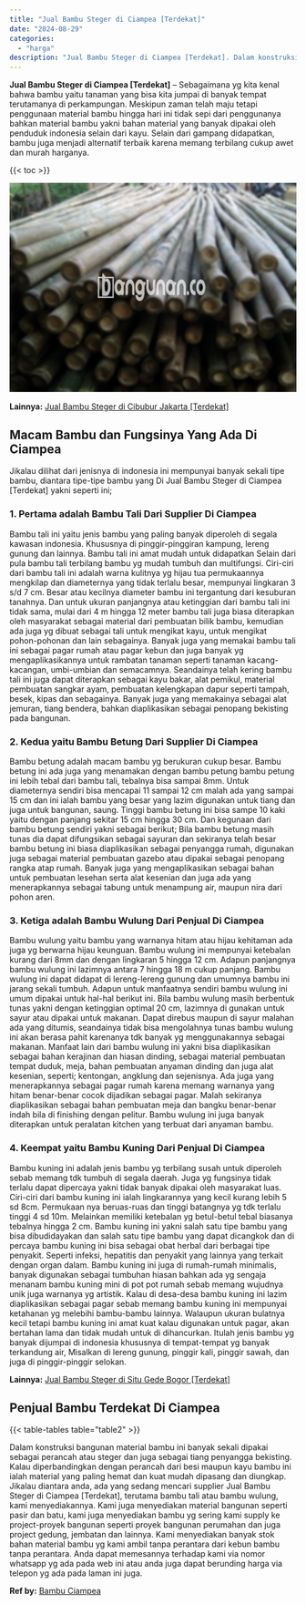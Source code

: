 ```yaml
---
title: "Jual Bambu Steger di Ciampea [Terdekat]"
date: "2024-08-29"
categories: 
  - "harga"
description: "Jual Bambu Steger di Ciampea [Terdekat]. Dalam konstruksi bangunan material bambu ini banyak sekali dipakai sebagai perancah atau steger dan juga sebagai tia..."
---
```


**Jual Bambu Steger di Ciampea \[Terdekat\]** – Sebagaimana yg kita kenal bahwa bambu yaitu tanaman yang bisa kita jumpai di banyak tempat terutamanya di perkampungan. Meskipun zaman telah maju tetapi penggunaan material bambu hingga hari ini tidak sepi dari penggunanya bahkan material bambu yakni bahan material yang banyak dipakai oleh penduduk indonesia selain dari kayu. Selain dari gampang didapatkan, bambu juga menjadi alternatif terbaik karena memang terbilang cukup awet dan murah harganya.

{{< toc >}}

![Jual Bambu Steger di Ciampea [Terdekat]](/images/jual-bambu-tali-34.png)

**Lainnya:** [Jual Bambu Steger di Cibubur Jakarta \[Terdekat\]](https://bambu.bangunan.co/jual-bambu-steger-di-cibubur-jakarta-terdekat/)

## Macam Bambu dan Fungsinya Yang Ada Di Ciampea

Jikalau dilihat dari jenisnya di indonesia ini mempunyai banyak sekali tipe bambu, diantara tipe-tipe bambu yang Di Jual Bambu Steger di Ciampea \[Terdekat\] yakni seperti ini;

### 1\. Pertama adalah Bambu Tali Dari Supplier Di Ciampea

Bambu tali ini yaitu jenis bambu yang paling banyak diperoleh di segala kawasan indonesia. Khususnya di pinggir-pinggiran kampung, lereng gunung dan lainnya. Bambu tali ini amat mudah untuk didapatkan Selain dari pula bambu tali terbilang bambu yg mudah tumbuh dan multifungsi. Ciri-ciri dari bambu tali ini adalah warna kulitnya yg hijau tua permukaannya mengkilap dan diameternya yang tidak terlalu besar, mempunyai lingkaran 3 s/d 7 cm. Besar atau kecilnya diameter bambu ini tergantung dari kesuburan tanahnya. Dan untuk ukuran panjangnya atau ketinggian dari bambu tali ini tidak sama, mulai dari 4 m hingga 12 meter bambu tali juga biasa diterapkan oleh masyarakat sebagai material dari pembuatan bilik bambu, kemudian ada juga yg dibuat sebagai tali untuk mengikat kayu, untuk mengikat pohon-pohonan dan lain sebagainya. Banyak juga yang memakai bambu tali ini sebagai pagar rumah atau pagar kebun dan juga banyak yg mengaplikasikannya untuk rambatan tanaman seperti tanaman kacang-kacangan, umbi-umbian dan semacamnya. Seandainya telah kering bambu tali ini juga dapat diterapkan sebagai kayu bakar, alat pemikul, material pembuatan sangkar ayam, pembuatan kelengkapan dapur seperti tampah, besek, kipas dan sebagainya. Banyak juga yang memakainya sebagai alat jemuran, tiang bendera, bahkan diaplikasikan sebagai penopang bekisting pada bangunan.

### 2\. Kedua yaitu Bambu Betung Dari Supplier Di Ciampea

Bambu betung adalah macam bambu yg berukuran cukup besar. Bambu betung ini ada juga yang menamakan dengan bambu petung bambu petung ini lebih tebal dari bambu tali, tebalnya bisa sampai 8mm. Untuk diameternya sendiri bisa mencapai 11 sampai 12 cm malah ada yang sampai 15 cm dan ini ialah bambu yang besar yang lazim digunakan untuk tiang dan juga untuk bangunan, saung. Tinggi bambu betung ini bisa sampe 10 kaki yaitu dengan panjang sekitar 15 cm hingga 30 cm. Dan kegunaan dari bambu betung sendiri yakni sebagai berikut; Bila bambu betung masih tunas dia dapat difungsikan sebagai sayuran dan sekiranya telah besar bambu betung ini biasa diaplikasikan sebagai penyangga rumah, digunakan juga sebagai material pembuatan gazebo atau dipakai sebagai penopang rangka atap rumah. Banyak juga yang mengaplikasikan sebagai bahan untuk pembuatan lesehan serta alat kesenian dan juga ada yang menerapkannya sebagai tabung untuk menampung air, maupun nira dari pohon aren.

### 3\. Ketiga adalah Bambu Wulung Dari Penjual Di Ciampea

Bambu wulung yaitu bambu yang warnanya hitam atau hijau kehitaman ada juga yg berwarna hijau keunguan. Bambu wulung ini mempunyai ketebalan kurang dari 8mm dan dengan lingkaran 5 hingga 12 cm. Adapun panjangnya bambu wulung ini lazimnya antara 7 hingga 18 m cukup panjang. Bambu wulung ini dapat didapat di lereng-lereng gunung dan umumnya bambu ini jarang sekali tumbuh. Adapun untuk manfaatnya sendiri bambu wulung ini umum dipakai untuk hal-hal berikut ini. Bila bambu wulung masih berbentuk tunas yakni dengan ketinggian optimal 20 cm, lazimnya di gunakan untuk sayur atau dipakai untuk makanan. Dapat direbus maupun di sayur malahan ada yang ditumis, seandainya tidak bisa mengolahnya tunas bambu wulung ini akan berasa pahit karenanya tdk banyak yg menggunakannya sebagai makanan. Manfaat lain dari bambu wulung ini yakni bisa diaplikasikan sebagai bahan kerajinan dan hiasan dinding, sebagai material pembuatan tempat duduk, meja, bahan pembuatan anyaman dinding dan juga alat kesenian, seperti; kentongan, angklung dan sejenisnya. Ada juga yang menerapkannya sebagai pagar rumah karena memang warnanya yang hitam benar-benar cocok dijadikan sebagai pagar. Malah sekiranya diaplikasikan sebagai bahan pembuatan meja dan bangku benar-benar indah bila di finishing dengan pelitur. Bambu wulung ini juga banyak diterapkan untuk peralatan kitchen yang terbuat dari anyaman bambu.

### 4\. Keempat yaitu Bambu Kuning Dari Penjual Di Ciampea

Bambu kuning ini adalah jenis bambu yg terbilang susah untuk diperoleh sebab memang tdk tumbuh di segala daerah. Juga yg fungsinya tidak terlalu dapat dipercaya yakni tidak banyak dipakai oleh masyarakat luas. Ciri-ciri dari bambu kuning ini ialah lingkarannya yang kecil kurang lebih 5 sd 8cm. Permukaan nya beruas-ruas dan tinggi batangnya yg tdk terlalu tinggi 4 sd 10m. Melainkan memiliki ketebalan yg betul-betul tebal biasanya tebalnya hingga 2 cm. Bambu kuning ini yakni salah satu tipe bambu yang bisa dibudidayakan dan salah satu tipe bambu yang dapat dicangkok dan di percaya bambu kuning ini bisa sebagai obat herbal dari berbagai tipe penyakit. Seperti infeksi, hepatitis dan penyakit yang lainnya yang terkait dengan organ dalam. Bambu kuning ini juga di rumah-rumah minimalis, banyak digunakan sebagai tumbuhan hiasan bahkan ada yg sengaja menanam bambu kuning mini di pot pot rumah sebab memang wujudnya unik juga warnanya yg artistik. Kalau di desa-desa bambu kuning ini lazim diaplikasikan sebagai pagar sebab memang bambu kuning ini mempunyai ketahanan yg melebihi bambu-bambu lainnya. Walaupun ukuran bulatnya kecil tetapi bambu kuning ini amat kuat kalau digunakan untuk pagar, akan bertahan lama dan tidak mudah untuk di dihancurkan. Itulah jenis bambu yg banyak dijumpai di indonesia khususnya di tempat-tempat yg banyak terkandung air, Misalkan di lereng gunung, pinggir kali, pinggir sawah, dan juga di pinggir-pinggir selokan.

**Lainnya:** [Jual Bambu Steger di Situ Gede Bogor \[Terdekat\]](https://bambu.bangunan.co/jual-bambu-steger-di-situ-gede-bogor-terdekat/)

## Penjual Bambu Terdekat Di Ciampea

{{< table-tables table="table2" >}}

Dalam konstruksi bangunan material bambu ini banyak sekali dipakai sebagai perancah atau steger dan juga sebagai tiang penyangga bekisting. Kalau diperbandingkan dengan perancah dari besi maupun kayu bambu ini ialah material yang paling hemat dan kuat mudah dipasang dan diungkap. Jikalau diantara anda, ada yang sedang mencari supplier Jual Bambu Steger di Ciampea \[Terdekat\], terutama bambu tali atau bambu wulung, kami menyediakannya. Kami juga menyediakan material bangunan seperti pasir dan batu, kami juga menyediakan bambu yg sering kami supply ke project-proyek bangunan seperti proyek bangunan perumahan dan juga project gedung, jembatan dan lainnya. Kami menyediakan banyak stok bahan material bambu yg kami ambil tanpa perantara dari kebun bambu tanpa perantara. Anda dapat memesannya terhadap kami via nomor whatsapp yg ada pada web ini atau anda juga dapat berunding harga via telepon yg ada pada laman ini juga.

**Ref by:** [Bambu Ciampea](https://id.wikipedia.org/wiki/Bambu)
